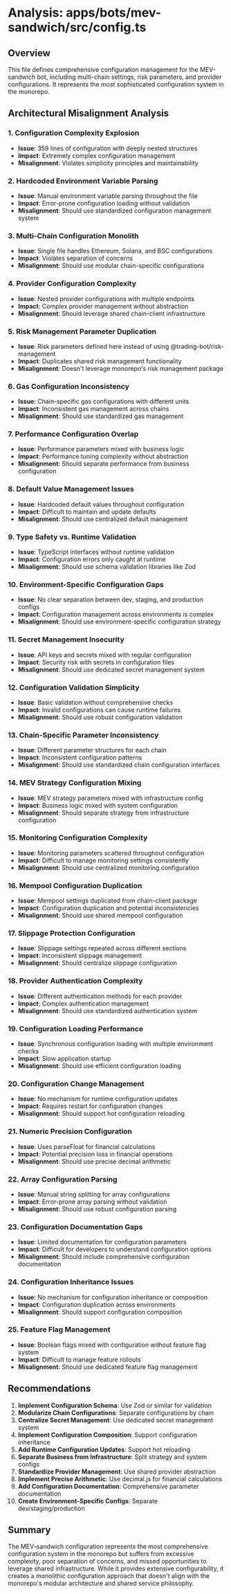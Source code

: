 # Analysis: apps/bots/mev-sandwich/src/config.ts

## Overview
This file defines comprehensive configuration management for the MEV-sandwich bot, including multi-chain settings, risk parameters, and provider configurations. It represents the most sophisticated configuration system in the monorepo.

## Architectural Misalignment Analysis

### 1. **Configuration Complexity Explosion**
- **Issue**: 359 lines of configuration with deeply nested structures
- **Impact**: Extremely complex configuration management
- **Misalignment**: Violates simplicity principles and maintainability

### 2. **Hardcoded Environment Variable Parsing**
- **Issue**: Manual environment variable parsing throughout the file
- **Impact**: Error-prone configuration loading without validation
- **Misalignment**: Should use standardized configuration management system

### 3. **Multi-Chain Configuration Monolith**
- **Issue**: Single file handles Ethereum, Solana, and BSC configurations
- **Impact**: Violates separation of concerns
- **Misalignment**: Should use modular chain-specific configurations

### 4. **Provider Configuration Complexity**
- **Issue**: Nested provider configurations with multiple endpoints
- **Impact**: Complex provider management without abstraction
- **Misalignment**: Should leverage shared chain-client infrastructure

### 5. **Risk Management Parameter Duplication**
- **Issue**: Risk parameters defined here instead of using @trading-bot/risk-management
- **Impact**: Duplicates shared risk management functionality
- **Misalignment**: Doesn't leverage monorepo's risk management package

### 6. **Gas Configuration Inconsistency**
- **Issue**: Chain-specific gas configurations with different units
- **Impact**: Inconsistent gas management across chains
- **Misalignment**: Should use standardized gas management

### 7. **Performance Configuration Overlap**
- **Issue**: Performance parameters mixed with business logic
- **Impact**: Performance tuning complexity without abstraction
- **Misalignment**: Should separate performance from business configuration

### 8. **Default Value Management Issues**
- **Issue**: Hardcoded default values throughout configuration
- **Impact**: Difficult to maintain and update defaults
- **Misalignment**: Should use centralized default management

### 9. **Type Safety vs. Runtime Validation**
- **Issue**: TypeScript interfaces without runtime validation
- **Impact**: Configuration errors only caught at runtime
- **Misalignment**: Should use schema validation libraries like Zod

### 10. **Environment-Specific Configuration Gaps**
- **Issue**: No clear separation between dev, staging, and production configs
- **Impact**: Configuration management across environments is complex
- **Misalignment**: Should use environment-specific configuration strategy

### 11. **Secret Management Insecurity**
- **Issue**: API keys and secrets mixed with regular configuration
- **Impact**: Security risk with secrets in configuration files
- **Misalignment**: Should use dedicated secret management system

### 12. **Configuration Validation Simplicity**
- **Issue**: Basic validation without comprehensive checks
- **Impact**: Invalid configurations can cause runtime failures
- **Misalignment**: Should use robust configuration validation

### 13. **Chain-Specific Parameter Inconsistency**
- **Issue**: Different parameter structures for each chain
- **Impact**: Inconsistent configuration patterns
- **Misalignment**: Should use standardized chain configuration interfaces

### 14. **MEV Strategy Configuration Mixing**
- **Issue**: MEV strategy parameters mixed with infrastructure config
- **Impact**: Business logic mixed with system configuration
- **Misalignment**: Should separate strategy from infrastructure configuration

### 15. **Monitoring Configuration Complexity**
- **Issue**: Monitoring parameters scattered throughout configuration
- **Impact**: Difficult to manage monitoring settings consistently
- **Misalignment**: Should use centralized monitoring configuration

### 16. **Mempool Configuration Duplication**
- **Issue**: Mempool settings duplicated from chain-client package
- **Impact**: Configuration duplication and potential inconsistencies
- **Misalignment**: Should use shared mempool configuration

### 17. **Slippage Protection Configuration**
- **Issue**: Slippage settings repeated across different sections
- **Impact**: Inconsistent slippage management
- **Misalignment**: Should centralize slippage configuration

### 18. **Provider Authentication Complexity**
- **Issue**: Different authentication methods for each provider
- **Impact**: Complex authentication management
- **Misalignment**: Should use standardized authentication system

### 19. **Configuration Loading Performance**
- **Issue**: Synchronous configuration loading with multiple environment checks
- **Impact**: Slow application startup
- **Misalignment**: Should use efficient configuration loading

### 20. **Configuration Change Management**
- **Issue**: No mechanism for runtime configuration updates
- **Impact**: Requires restart for configuration changes
- **Misalignment**: Should support hot configuration reloading

### 21. **Numeric Precision Configuration**
- **Issue**: Uses parseFloat for financial calculations
- **Impact**: Potential precision loss in financial operations
- **Misalignment**: Should use precise decimal arithmetic

### 22. **Array Configuration Parsing**
- **Issue**: Manual string splitting for array configurations
- **Impact**: Error-prone array parsing without validation
- **Misalignment**: Should use robust configuration parsing

### 23. **Configuration Documentation Gaps**
- **Issue**: Limited documentation for configuration parameters
- **Impact**: Difficult for developers to understand configuration options
- **Misalignment**: Should include comprehensive configuration documentation

### 24. **Configuration Inheritance Issues**
- **Issue**: No mechanism for configuration inheritance or composition
- **Impact**: Configuration duplication across environments
- **Misalignment**: Should support configuration composition

### 25. **Feature Flag Management**
- **Issue**: Boolean flags mixed with configuration without feature flag system
- **Impact**: Difficult to manage feature rollouts
- **Misalignment**: Should use dedicated feature flag management

## Recommendations

1. **Implement Configuration Schema**: Use Zod or similar for validation
2. **Modularize Chain Configurations**: Separate configurations by chain
3. **Centralize Secret Management**: Use dedicated secret management system
4. **Implement Configuration Composition**: Support configuration inheritance
5. **Add Runtime Configuration Updates**: Support hot reloading
6. **Separate Business from Infrastructure**: Split strategy and system configs
7. **Standardize Provider Management**: Use shared provider abstraction
8. **Implement Precise Arithmetic**: Use decimal.js for financial calculations
9. **Add Configuration Documentation**: Comprehensive parameter documentation
10. **Create Environment-Specific Configs**: Separate dev/staging/production

## Summary
The MEV-sandwich configuration represents the most comprehensive configuration system in the monorepo but suffers from excessive complexity, poor separation of concerns, and missed opportunities to leverage shared infrastructure. While it provides extensive configurability, it creates a monolithic configuration approach that doesn't align with the monorepo's modular architecture and shared service philosophy.